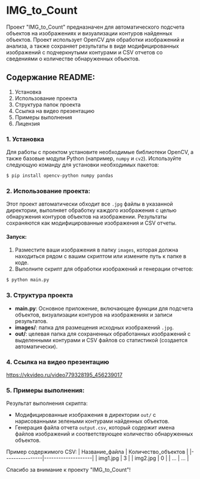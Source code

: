# IMG_to_Count

Проект "IMG_to_Count" предназначен для автоматического подсчета объектов на изображениях и визуализации контуров найденных объектов. Проект использует OpenCV для обработки изображений и анализа, а также сохраняет результаты в виде модифицированных изображений с подчеркнутыми контурами и CSV отчетов со сведениями о количестве обнаруженных объектов.

## Содержание README:

1. Установка
2. Использование проекта
3. Структура папок проекта
4. Ссылка на видео презентацию
5. Примеры выполнения
6. Лицензия

### 1\. Установка

Для работы с проектом установите необходимые библиотеки OpenCV, а также базовые модули Python (например, `numpy` и `cv2`). Используйте следующую команду для установки необходимых пакетов:
```bash
$ pip install opencv-python numpy pandas
```

### 2\. Использование проекта:

Этот проект автоматически обходит все `.jpg` файлы в указанной директории, выполняет обработку каждого изображения с целью обнаружения контуров объектов на изображении. Результаты сохраняются как модифицированные изображения и CSV отчеты.

#### Запуск:
1. Разместите ваши изображения в папку `images`, которая должна находиться рядом с вашим скриптом или измените путь к папке в коде.
2. Выполните скрипт для обработки изображений и генерации отчетов:

```bash
$ python main.py
```

### 3\. Структура проекта

- **main.py**: Основное приложение, включающее функции для подсчета объектов, визуализации контуров на изображениях и записи результатов.
- **images/**: папка для размещения исходных изображений `.jpg`.
- **out/**: целевая папка для сохраненных обработанных изображений с выделенными контурами и CSV файлов со статистикой (создается автоматически).

### 4\. Ссылка на видео презентацию
https://vkvideo.ru/video779328195_456239017 

### 5\. Примеры выполнения:

Результат выполнения скрипта:
- Модифицированные изображения в директории `out/` с нарисованными зелеными контурами найденных объектов.
- Генерация файла отчета `output.csv`, который содержит имена файлов изображений и соответствующее количество обнаруженных объектов.

Пример содержимого CSV:
| Название_файла  | Количество_объектов |
|----------------|--------------------|
| img1.jpg       | 3                  |
| img2.jpg       | 0                  |
| ...            | ...                |


Спасибо за внимание к проекту "IMG_to_Count"!
